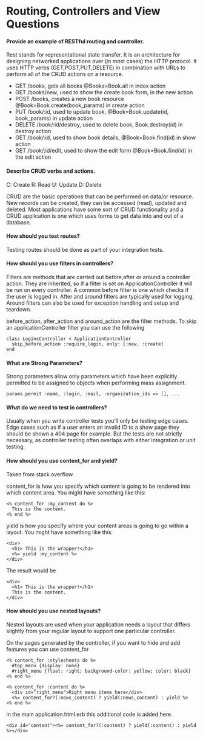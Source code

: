 # Routing, Controllers and View Questions

#### Provide an example of RESTful routing and controller.

Rest stands for representational state transfer. It is an architecture for designing networked applications over (in most cases) the HTTP protocol.
It uses HTTP verbs (GET,POST,PUT,DELETE) in combination with URLs to perform all of the CRUD actions on a resource.

- GET /books, gets all books @Books=Book.all in index action
- GET /books/new, used to show the create book form, in the new action
- POST /books, creates a new book resource @Book=Book.create(book_params) in create action
- PUT /book/:id, used to update book, @Book=Book.update(id, book_params) in update action
- DELETE /book/:id/destroy, used to delete book, Book.destroy(id) in destroy action
- GET /book/:id, used to show book details, @Book=Book.find(id) in show action
- GET /book/:id/edit, used to show the edit form @Book=Book.find(id) in the edit action



#### Describe CRUD verbs and actions.

C: Create
R: Read
U: Update
D: Delete

CRUD are the basic operations that can be performed on data/or resource. New records can be created, they can be accessed (read), updated and deleted. Most applications have some sort of CRUD functionality and a CRUD application is one which uses forms to get data into and out of a database. 


#### How should you test routes?
Testing routes should be done as part of your integration tests.

#### How should you use filters in controllers?
Filters are methods that are carried out before,after or around a controller action. They are inherited, so if a filter is set on ApplicationController it will be run on every controller. A common before filter is one which checks if the user is logged in. After and around filters are typically used for logging. Around filters can also be used for exception handling and setup and teardown.

before_action, after_action and around_action are the filter methods.
To skip an applicationController filter you can use the following

```
class LoginsController < ApplicationController
  skip_before_action :require_login, only: [:new, :create]
end
```

#### What are Strong Parameters?
Strong parameters allow only parameters which have been explicitly permitted to be assigned to objects when performing mass assignment.

```
params.permit :name, :login, :mail, :organization_ids => [], ...
```

#### What do we need to test in controllers?

Usually when you write controller tests you’ll only be testing edge cases. Edge cases such as if a user enters an invalid ID to a show page they should be shown a 404 page for example. But the tests are not strictly necessary, as controller testing often overlaps with either integration or unit testing. 

#### How should you use content_for and yield?
Taken from stack overflow. 

content_for is how you specify which content is going to be rendered into which content area. You might have something like this:
```
<% content_for :my_content do %>
  This is the content.
<% end %>
```

yield is how you specify where your content areas is going to go within a layout. You might have something like this:
```
<div>
  <h1> This is the wrapper!</h1>
  <%= yield :my_content %>
</div>
```

The result would be
```
<div>
  <h1> This is the wrapper!</h1>
  This is the content.
</div>
```

#### How should you use nested layouts?

Nested layouts are used when your application needs a layout that differs slightly from your regular layout to support one particular controller. 

On the pages generated by the controller, if you want to hide and add features you can use content_for 
```
<% content_for :stylesheets do %>
  #top_menu {display: none}
  #right_menu {float: right; background-color: yellow; color: black}
<% end %>
```

```
<% content_for :content do %>
  <div id="right_menu">Right menu items here</div>
  <%= content_for?(:news_content) ? yield(:news_content) : yield %>
<% end %>
```

in the main application.html.erb this additional code is added here. 

```
<div id="content"><%= content_for?(:content) ? yield(:content) : yield %></div>
```



 

